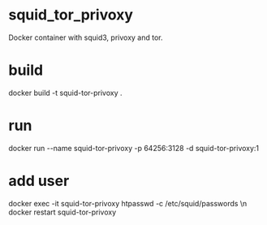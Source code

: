 # squid_tor_privoxy
Docker container with squid3, privoxy and tor. 
# build
docker build -t squid-tor-privoxy .
# run
docker run --name squid-tor-privoxy -p 64256:3128 -d squid-tor-privoxy:1
# add user
docker exec -it squid-tor-privoxy htpasswd -c /etc/squid/passwords \n
docker restart squid-tor-privoxy
